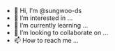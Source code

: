 - 👋 Hi, I’m @sungwoo-ds
- 👀 I’m interested in ...
- 🌱 I’m currently learning ...
- 💞️ I’m looking to collaborate on ...
- 📫 How to reach me ...

<!---
sungwoo-ds/sungwoo-ds is a ✨ special ✨ repository because its `README.md` (this file) appears on your GitHub profile.
You can click the Preview link to take a look at your changes.
--->
